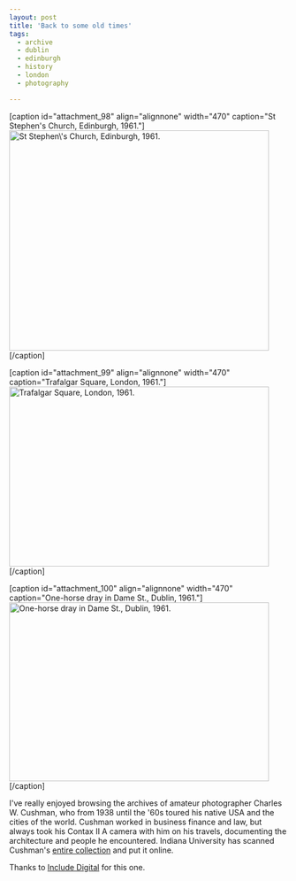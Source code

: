 ```yaml
---
layout: post
title: 'Back to some old times'
tags:
  - archive
  - dublin
  - edinburgh
  - history
  - london
  - photography

---
```


[caption id="attachment_98" align="alignnone" width="470" caption="St Stephen&#39;s Church, Edinburgh, 1961."]<img class="size-full wp-image-98" title="p12308" src="http://www.strangerpixel.com/blog/wp-content/uploads/2008/08/p12308.jpg" alt="St Stephen\'s Church, Edinburgh, 1961." width="470" height="398" />[/caption]

[caption id="attachment_99" align="alignnone" width="470" caption="Trafalgar Square, London, 1961."]<img class="size-full wp-image-99" title="p12390" src="http://www.strangerpixel.com/blog/wp-content/uploads/2008/08/p12390.jpg" alt="Trafalgar Square, London, 1961." width="470" height="325" />[/caption]

[caption id="attachment_100" align="alignnone" width="470" caption="One-horse dray in Dame St., Dublin, 1961."]<img class="size-full wp-image-100" title="p12244" src="http://www.strangerpixel.com/blog/wp-content/uploads/2008/08/p12244.jpg" alt="One-horse dray in Dame St., Dublin, 1961." width="470" height="323" />[/caption]

I've really enjoyed browsing the archives of amateur photographer Charles W. Cushman, who from 1938 until the '60s toured his native USA and the cities of the world. Cushman worked in business finance and law, but always took his Contax II A camera with him on his travels, documenting the architecture and people he encountered. Indiana University has scanned Cushman's <a href="http://webapp1.dlib.indiana.edu/cushman/browse/index.jsp">entire collection</a> and put it online.

Thanks to <a href="http://blog.include-digital.com/">Include Digital</a> for this one.
